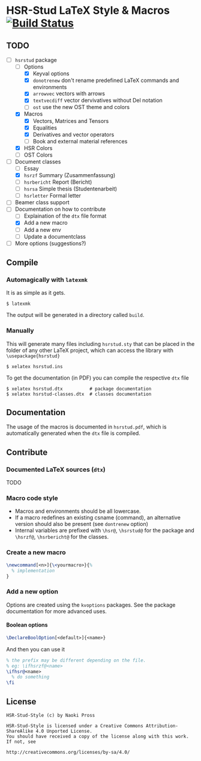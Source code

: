 # HSR-Stud LaTeX Style & Macros [![Build Status](https://travis-ci.org/NaoPross/HSRStud-Package.svg?branch=master)](https://travis-ci.org/NaoPross/HSRStud-Package)

## TODO
- [ ] `hsrstud` package
  - [ ] Options
    - [X] Keyval options
    - [X] `donotrenew` don't rename predefined LaTeX commands and environments
    - [X] `arrowvec` vectors with arrows
    - [X] `textvecdiff` vector dervivatives without Del notation
    - [ ] `ost` use the new OST theme and colors
  - [X] Macros
    - [X] Vectors, Matrices and Tensors
    - [X] Equalities
    - [X] Derivatives and vector operators
    - [ ] Book and external material references
  - [X] HSR Colors
  - [ ] OST Colors
- [ ] Document classes
  - [ ] Essay
  - [X] `hsrzf` Summary (Zusammenfassung)
  - [ ] `hsrbericht` Report (Bericht)
  - [ ] `hsrsa` Simple thesis (Studentenarbeit)
  - [ ] `hsrletter` Formal letter
- [ ] Beamer class support
- [ ] Documentation on how to contribute
  - [ ] Explaination of the `dtx` file format
  - [X] Add a new macro
  - [ ] Add a new env
  - [ ] Update a documentclass
- [ ] More options (suggestions?)

## Compile
### Automagically with `latexmk`
It is as simple as it gets.
```
$ latexmk
```
The output will be generated in a directory called `build`.

### Manually
This will generate many files including `hsrstud.sty` that can be placed in the folder of any other LaTeX project, which can access the library with `\usepackage{hsrstud}`
```
$ xelatex hsrstud.ins
```

To get the documentation (in PDF) you can compile the respective `dtx` file
```
$ xelatex hsrstud.dtx          # package documentation
$ xelatex hsrstud-classes.dtx  # classes documentation
``` 

## Documentation
The usage of the macros is documented in `hsrstud.pdf`, which is automatically generated when
the `dtx` file is compiled.

## Contribute
### Documented LaTeX sources (`dtx`)
TODO

### Macro code style
- Macros and environments should be all lowercase.
- If a macro redefines an existing csname (command), an alternative version should also be present (see `dontrenew` option)
- Internal variables are prefixed with `\hsr@`, `\hsrstud@` for the package and `\hsrzf@`, `\hsrbericht@` for the classes.
 
### Create a new macro
```latex
\newcommand[<n>]{\<yourmacro>}{%
  % implementation
}
```

### Add a new option
Options are created using the `kvoptions` packages. See the package documentation for more advanced uses.

#### Boolean options
```latex
\DeclareBoolOption[<default>]{<name>}
```

And then you can use it

```latex
% the prefix may be different depending on the file.
% eg: \ifhsrzf@<name>
\ifhsr@<name>
  % do something
\fi
```

## License
```
HSR-Stud-Style (c) by Naoki Pross

HSR-Stud-Style is licensed under a Creative Commons Attribution-ShareAlike 4.0 Unported License.
You should have received a copy of the license along with this work. If not, see

http://creativecommons.org/licenses/by-sa/4.0/
```
